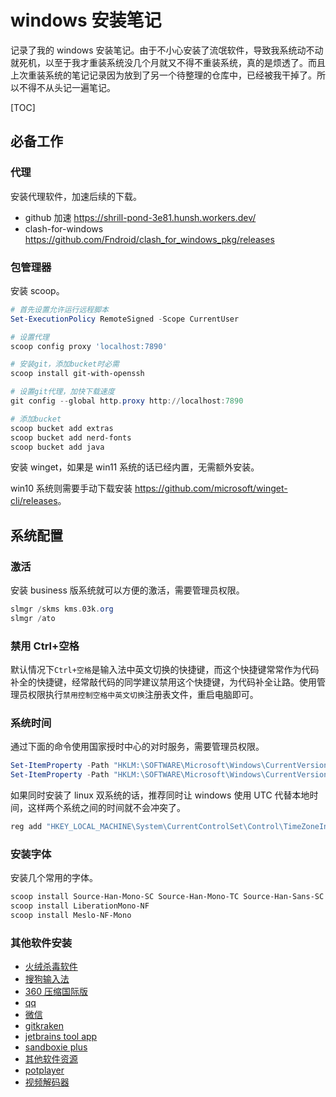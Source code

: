 # windows 安装笔记

记录了我的 windows 安装笔记。由于不小心安装了流氓软件，导致我系统动不动就死机，以至于我才重装系统没几个月就又不得不重装系统，真的是烦透了。而且上次重装系统的笔记记录因为放到了另一个待整理的仓库中，已经被我干掉了。所以不得不从头记一遍笔记。

[TOC]

## 必备工作

### 代理

安装代理软件，加速后续的下载。

- github 加速 <https://shrill-pond-3e81.hunsh.workers.dev/>
- clash-for-windows <https://github.com/Fndroid/clash_for_windows_pkg/releases>

### 包管理器

安装 scoop。

```powershell
# 首先设置允许运行远程脚本
Set-ExecutionPolicy RemoteSigned -Scope CurrentUser

# 设置代理
scoop config proxy 'localhost:7890'

# 安装git，添加bucket时必需
scoop install git-with-openssh

# 设置git代理，加快下载速度
git config --global http.proxy http://localhost:7890

# 添加bucket
scoop bucket add extras
scoop bucket add nerd-fonts
scoop bucket add java
```

安装 winget，如果是 win11 系统的话已经内置，无需额外安装。

win10 系统则需要手动下载安装 <https://github.com/microsoft/winget-cli/releases>。

## 系统配置

### 激活

安装 business 版系统就可以方便的激活，需要管理员权限。

```powershell
slmgr /skms kms.03k.org
slmgr /ato
```

### 禁用 Ctrl+空格

默认情况下`Ctrl+空格`是输入法中英文切换的快捷键，而这个快捷键常常作为代码补全的快捷键，经常敲代码的同学建议禁用这个快捷键，为代码补全让路。使用管理员权限执行`禁用控制空格中英文切换`注册表文件，重启电脑即可。

### 系统时间

通过下面的命令使用国家授时中心的对时服务，需要管理员权限。

```powershell
Set-ItemProperty -Path "HKLM:\SOFTWARE\Microsoft\Windows\CurrentVersion\DateTime\Servers" -Name "0" -Value "ntp.ntsc.ac.cn" -Type "String"
Set-ItemProperty -Path "HKLM:\SOFTWARE\Microsoft\Windows\CurrentVersion\DateTime\Servers" -Name "(default)" -Value 0
```

如果同时安装了 linux 双系统的话，推荐同时让 windows 使用 UTC 代替本地时间，这样两个系统之间的时间就不会冲突了。

```powershell
reg add "HKEY_LOCAL_MACHINE\System\CurrentControlSet\Control\TimeZoneInformation" /v RealTimeIsUniversal /d 1 /t REG_DWORD /f
```

### 安装字体

安装几个常用的字体。

```powershell
scoop install Source-Han-Mono-SC Source-Han-Mono-TC Source-Han-Sans-SC Source-Han-Sans-TC Source-Han-Sans-J
scoop install LiberationMono-NF
scoop install Meslo-NF-Mono
```

### 其他软件安装

- [火绒杀毒软件](https://www.huorong.cn/person5.html)
- [搜狗输入法](https://pinyin.sogou.com/)
- [360 压缩国际版](https://www.360totalsecurity.com/zh-cn/360zip/)
- [qq](https://im.qq.com/pcqq)
- [微信](https://pc.weixin.qq.com)
- [gitkraken](https://www.gitkraken.com/download/windows64)
- [jetbrains tool app](https://www.jetbrains.com/toolbox-app/)
- [sandboxie plus](https://github.com/sandboxie-plus/Sandboxie/releases)
- [其他软件资源](../software-resources/README.md)
- [potplayer](https://potplayer.daum.net)
- [视频解码器](https://codecguide.com/klcp_beta.htm)
